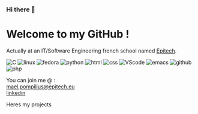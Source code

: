 ### Hi there 👋
<h1>Welcome to my GitHub !</br></h1>

Actually at an IT/Software Engineering french school named <a href="https://www.epitech.eu/">Epitech</a>.

![C](https://img.shields.io/badge/C-00599C?style=for-the-badge&logo=c&logoColor=white)
![linux](https://img.shields.io/badge/Linux-FCC624?style=for-the-badge&logo=linux&logoColor=black)
![fedora](https://img.shields.io/badge/Fedora-294172?style=for-the-badge&logo=fedora&logoColor=white)
![python](https://img.shields.io/badge/Python-FFD43B?style=for-the-badge&logo=python&logoColor=blue)
![html](https://img.shields.io/badge/HTML5-E34F26?style=for-the-badge&logo=html5&logoColor=white)
![css](https://img.shields.io/badge/CSS3-1572B6?style=for-the-badge&logo=css3&logoColor=white)
![VScode](https://img.shields.io/badge/Visual_Studio_Code-0078D4?style=for-the-badge&logo=visual%20studio%20code&logoColor=white)
![emacs](https://img.shields.io/badge/Emacs-%237F5AB6.svg?&style=for-the-badge&logo=gnu-emacs&logoColor=white)
![github](https://img.shields.io/badge/GitHub-100000?style=for-the-badge&logo=github&logoColor=white)
![php](https://img.shields.io/badge/php-%237F5AB6.svg?style=for-the-badge&logo=php&logoColor=white)

<!--
[![Readme Card](https://github-readme-stats.vercel.app/api/pin/?username=maillotdebenjamin&repo=my_rpg)](https://github.com/maillotdebenjamin/my_rpg)
[![Readme Card](https://github-readme-stats.vercel.app/api/pin/?username=maillotdebenjamin&repo=Python_project)](https://github.com/maillotdebenjamin/Python_project)
[![Readme Card](https://github-readme-stats.vercel.app/api/pin/?username=maillotdebenjamin&repo=Family_site)](https://github.com/maillotdebenjamin/Family_site)
[![Readme Card](https://github-readme-stats.vercel.app/api/pin/?username=maillotdebenjamin&repo=PHP)](https://github.com/maillotdebenjamin/PHP)
-->

You can join me @ :</br>
mael.pompilius@epitech.eu</br>
<a href="https://www.linkedin.com/in/ma%C3%ABl-pompilius-7b8114232">linkedin</a>

Heres my projects</br>
<!--my favourite one is <a href="">SBMLParser</a>-->

<!--
**pmael/pmael** is a ✨ _special_ ✨ repository because its `README.md` (this file) appears on your GitHub profile.

Here are some ideas to get you started:

- 🔭 I’m currently working on ...
- 🌱 I’m currently learning ...
- 👯 I’m looking to collaborate on ...
- 🤔 I’m looking for help with ...
- 💬 Ask me about ...
- 📫 How to reach me: ...
- 😄 Pronouns: ...
- ⚡ Fun fact: ...
-->
